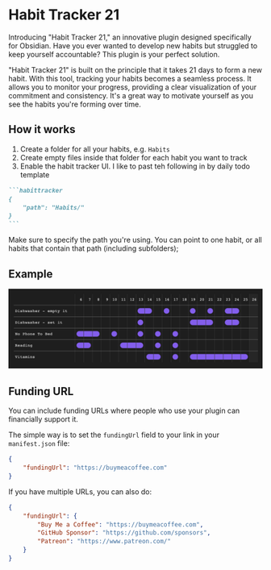 # Habit Tracker 21
Introducing "Habit Tracker 21," an innovative plugin designed specifically for Obsidian. Have you ever wanted to develop new habits but struggled to keep yourself accountable? This plugin is your perfect solution.

"Habit Tracker 21" is built on the principle that it takes 21 days to form a new habit. With this tool, tracking your habits becomes a seamless process. It allows you to monitor your progress, providing a clear visualization of your commitment and consistency. It's a great way to motivate yourself as you see the habits you're forming over time.

## How it works
1. Create a folder for all your habits, e.g. `Habits`
2. Create empty files inside that folder for each habit you want to track
3. Enable the habit tracker UI. I like to past teh following in by daily todo template

~~~markdown
```habittracker
{
	"path": "Habits/"
}
```
~~~

Make sure to specify the path you're using. You can point to one habit, or all habits that contain that path (including subfolders);

## Example
![Example](docs/assets/ui-demo.png)


## Funding URL
You can include funding URLs where people who use your plugin can financially support it.

The simple way is to set the `fundingUrl` field to your link in your `manifest.json` file:

```json
{
    "fundingUrl": "https://buymeacoffee.com"
}
```

If you have multiple URLs, you can also do:

```json
{
    "fundingUrl": {
        "Buy Me a Coffee": "https://buymeacoffee.com",
        "GitHub Sponsor": "https://github.com/sponsors",
        "Patreon": "https://www.patreon.com/"
    }
}
```